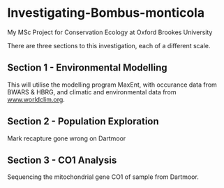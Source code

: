 # Investigating-Bombus-monticola
My MSc Project for Conservation Ecology at Oxford Brookes University

There are three sections to this investigation, each of a different scale.

## Section 1 - Environmental Modelling
This will utilise the modelling program MaxEnt, with occurance data from BWARS & HBRG, and climatic and environmental data from www.worldclim.org.

## Section 2 - Population Exploration
Mark recapture gone wrong on Dartmoor

## Section 3 - CO1 Analysis
Sequencing the mitochondrial gene CO1 of sample from Dartmoor.
